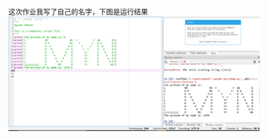 这次作业我写了自己的名字，下图是运行结果
![](https://github.com/LEIMIN123/computational_physics_N2015301020179/blob/master/Exercise01/%E6%8D%95%E8%8E%B72.PNG)

